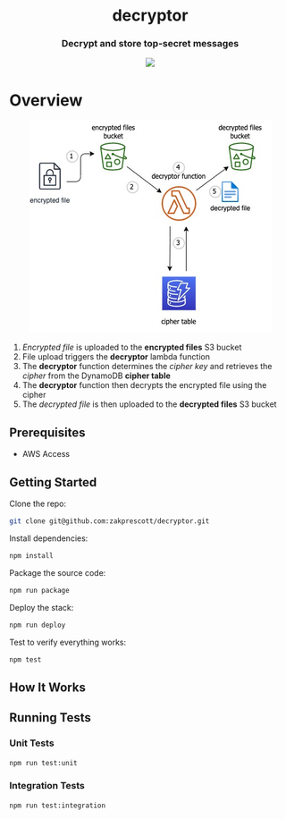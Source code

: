 <h1 align="center">decryptor</h1>

<h3 align="center">
	Decrypt and store top-secret messages
</h3>

<div align="center">
    <img src="https://media.giphy.com/media/077i6AULCXc0FKTj9s/giphy.gif"></img>
</div>

# Overview
<div align="center">
    <img src="./decryptor.jpg"></img>
</div>

1. *Encrypted file* is uploaded to the **encrypted files** S3 bucket
2. File upload triggers the **decryptor** lambda function
3. The **decryptor** function determines the *cipher key* and retrieves the *cipher* from the DynamoDB **cipher table**
4. The **decryptor** function then decrypts the encrypted file using the cipher
5. The *decrypted file* is then uploaded to the **decrypted files** S3 bucket

## Prerequisites
* AWS Access
## Getting Started
Clone the repo:
```bash
git clone git@github.com:zakprescott/decryptor.git
```
Install dependencies:
```bash
npm install
```
Package the source code:
```bash
npm run package
```
Deploy the stack:
```bash
npm run deploy
```
Test to verify everything works:
```bash
npm test
```

## How It Works

## Running Tests
### Unit Tests
```bash
npm run test:unit
```
### Integration Tests
```bash
npm run test:integration
```